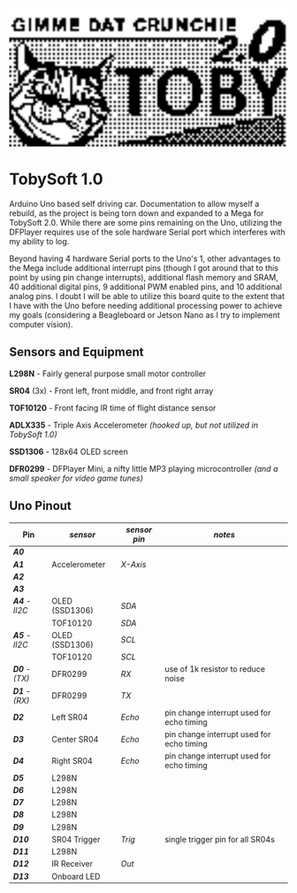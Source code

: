 [<img src="https://raw.githubusercontent.com/simplegr33n/RoboDuino/master/_assets/TS1.bmp" width="600">](https://github.com/simplegr33n/RoboDuino/tree/master/TobySoft_1)

# TobySoft 1.0

Arduino Uno based self driving car. Documentation to allow myself a rebuild, as the project is being torn down and expanded to a Mega for TobySoft 2.0. While there are some pins remaining on the Uno, utilizing the DFPlayer requires use of the sole hardware Serial port which interferes with my ability to log.

Beyond having 4 hardware Serial ports to the Uno's 1, other advantages to the Mega include additional interrupt pins (though I got around that to this point by using pin change interrupts), additional flash memory and SRAM, 40 additional digital pins, 9 additional PWM enabled pins, and 10 additional analog pins. I doubt I will be able to utilize this board quite to the extent that I have with the Uno before needing additional processing power to achieve my goals (considering a Beagleboard or Jetson Nano as I try to implement computer vision).

## Sensors and Equipment

**L298N** - Fairly general purpose small motor controller

**SR04** (3x) - Front left, front middle, and front right array

**TOF10120** - Front facing IR time of flight distance sensor

**ADLX335** - Triple Axis Accelerometer _(hooked up, but not utilized in TobySoft 1.0)_

**SSD1306** - 128x64 OLED screen

**DFR0299** - DFPlayer Mini, a nifty little MP3 playing microcontroller _(and a small speaker for video game tunes)_

## Uno Pinout

| Pin               | _sensor_       | _sensor pin_ | _notes_                                   |
| ----------------- | -------------- | ------------ | ----------------------------------------- |
| **_A0_**          |                |              |
| **_A1_**          | Accelerometer  | _X-Axis_     |
| **_A2_**          |                |              |
| **_A3_**          |                |              |
| **_A4_** - _II2C_ | OLED (SSD1306) | _SDA_        |
|                   | TOF10120       | _SDA_        |
| **_A5_** - _II2C_ | OLED (SSD1306) | _SCL_        |
|                   | TOF10120       | _SCL_        |
| **_D0_** - _(TX)_ | DFR0299        | _RX_         | use of 1k resistor to reduce noise        |
| **_D1_** - _(RX)_ | DFR0299        | _TX_         |
| **_D2_**          | Left SR04      | _Echo_       | pin change interrupt used for echo timing |
| **_D3_**          | Center SR04    | _Echo_       | pin change interrupt used for echo timing |
| **_D4_**          | Right SR04     | _Echo_       | pin change interrupt used for echo timing |
| **_D5_**          | L298N          |              |
| **_D6_**          | L298N          |              |
| **_D7_**          | L298N          |              |
| **_D8_**          | L298N          |              |
| **_D9_**          | L298N          |              |
| **_D10_**         | SR04 Trigger   | _Trig_       | single trigger pin for all SR04s          |
| **_D11_**         | L298N          |              |
| **_D12_**         | IR Receiver    | _Out_        |
| **_D13_**         | Onboard LED    |              |
